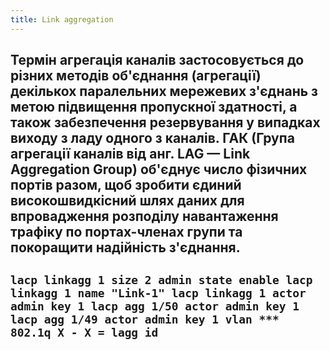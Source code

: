 ```yaml
---
title: Link aggregation
---
```


Термін **агрегація каналів** застосовується до різних методів об'єднання (агрегації) декількох паралельних мережевих з'єднань з метою підвищення пропускної здатності, а також забезпечення резервування у випадках виходу з ладу одного з каналів. ГАК (Група агрегації каналів від анг. LAG — Link Aggregation Group) об'єднує число фізичних портів разом, щоб зробити єдиний високошвидкісний шлях даних для впровадження розподілу навантаження трафіку по портах-членах групи та покоращити надійність з'єднання.
-----
`lacp linkagg 1 size 2 admin state enable
lacp linkagg 1 name "Link-1"
lacp linkagg 1 actor admin key 1
lacp agg 1/50 actor admin key 1
lacp agg 1/49 actor admin key 1
vlan *** 802.1q X - X = lagg id`
-----